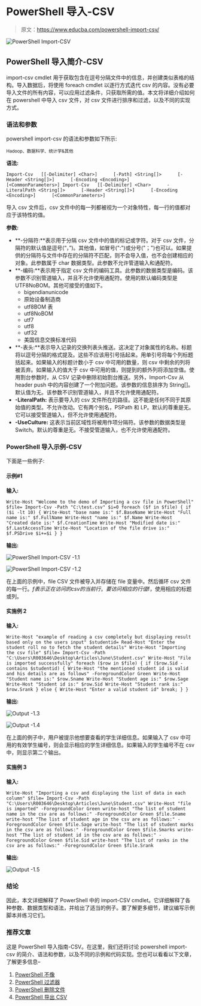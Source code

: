 # PowerShell 导入-CSV

> 原文：<https://www.educba.com/powershell-import-csv/>

![PowerShell Import-CSV ](img/74a1499e078dd37c28c0ac35e5b4a149.png)



## PowerShell 导入简介-CSV

import-csv cmdlet 用于获取包含在逗号分隔文件中的信息，并创建类似表格的结构。导入数据后，将使用 foreach cmdlet 以逐行方式迭代 csv 的内容。没有必要导入文件的所有内容，可以应用过滤条件，只获取所需的值。本文将详细介绍如何在 powershell 中导入 csv 文件，对 csv 文件进行排序和过滤，以及不同的实现方式。

### 语法和参数

powershell import-csv 的语法和参数如下所示:

<small>Hadoop、数据科学、统计学&其他</small>

**语法:**

`Import-Csv   [[-Delimiter] <Char>]      [-Path] <String[]>      [-Header <String[]>]      [-Encoding <Encoding>]      [<CommonParameters>] Import-Csv   [[-Delimiter] <Char>      -LiteralPath <String[]>      [-Header <String[]>]      [-Encoding <Encoding>]      [<CommonParameters>]`

导入 csv 文件后，csv 文件中的每一列都被视为一个对象特性，每一行的值都对应于该特性的值。

**参数:**

*   **-分隔符:**表示用于分隔 csv 文件中的值的标记或字符。对于 csv 文件，分隔符的默认值是逗号(“，”)。其他值，如冒号(":")或分号("；")也可以。如果提供的分隔符与文件中存在的分隔符不匹配，则不会导入值，也不会创建相应的对象。此参数属于 char 数据类型。此参数不允许管道输入和通配符。
*   **-编码:**表示用于指定 csv 文件的编码工具。此参数的数据类型是编码。该参数不识别管道输入，并且不允许使用通配符。使用的默认编码类型是 UTF8NoBOM。其他可接受的值如下。
    *   bigendianunicode
    *   原始设备制造商
    *   utf8BOM 表
    *   utf8NoBOM
    *   utf7
    *   utf8
    *   utf32
    *   美国信息交换标准代码
*   **-表头:**表示导入记录的交换列表头推送。这决定了对象属性的名称。标题将以逗号分隔的格式提及。这些不应该用引号括起来。用单引号将每个列标题括起来。如果输入的标题计数小于 csv 中可用的数量，则 csv 中剩余的列将被丢弃。如果输入的值大于 csv 中可用的值，则提到的额外列将添加空值。使用割台参数时，从 CSV 记录中删除初始割台推送。另外，Import-Csv 从 header push 中的内容创建了一个附加问题。该参数的信息排序为 String[]。默认值为无。该参数不识别管道输入，并且不允许使用通配符。
*   **-LiteralPath:** 表示要导入的 csv 文件所在的路径。这不能是任何不同于其原始值的类型。不允许改动。它有两个别名，PSPath 和 LP。默认的尊重是无。它可以接受管道输入，但不允许使用通配符。
*   **-UseCulture:** 这表示当前区域性将被用作项分隔符。该参数的数据类型是 Switch。默认的尊重是无。不接受管道输入，也不允许使用通配符。

### PowerShell 导入示例-CSV

下面是一些例子:

#### 示例#1

**输入:**

`Write-Host "Welcome to the demo of Importing a csv file in PowerShell"
$file= Import-Csv -Path "C:\test.csv"
$i=0
foreach ($f in $file)
{
if ($i -lt 10)
{
Write-Host "base name is:" $f.BaseName
Write-Host "Full name is:" $f.FullName
Write-Host "name is:" $f.Name
Write-Host "Created date is:" $f.CreationTime
Write-Host "Modified date is:" $f.LastAccessTime
Write-Host "Location of the file drive is:" $f.PSDrive
$i+=$i
}
}`

**输出:**

![PowerShell Import-CSV -1.1](img/80dd858d7187b17e1c6f23e28f54b2aa.png)



![PowerShell Import-CSV -1.2](img/d4e2baa7c43c4478dea54779647fd519.png)



在上面的示例中，file CSV 文件被导入并存储在 file 变量中。然后循环 csv 文件的每一行。$f 表示正在访问的 csv 的当前行，要访问相应的行值$f，使用相应的标题或列。

#### 实施例 2

**输入:**

`Write-Host "example of reading a csv completely but displaying result based only on the users input"
$studentid= Read-Host "Enter the student roll no to fetch the student details"
Write-Host "Importing the csv file"
$file= Import-Csv -Path "C:\Users\R003646\Desktop\Articles\June\Student.csv"
Write-Host "File is imported successfully"
foreach ($row in $file)
{
if ($row.Sid -contains $studentid)
{
Write-Host "the mentioned student id is valid and his details are as follows" -ForegroundColor Green
Write-Host "Student name is:" $row.Sname
Write-Host "Student age is:" $row.Sage
Write-Host "Student id is:" $row.Sid
Write-Host "Student rank is:" $row.Srank
}
else
{
Write-Host "Enter a valid student id"
break;
}
}`

**输出:**

![Output -1.3](img/fc306b818ecb78edb5c7ebccc358f7b3.png)



![Output -1.4](img/c88a59b1e567d1b470e7c874761d2330.png)



在上面的例子中，用户被提示他想要查看的学生详细信息。如果输入了 csv 中可用的有效学生编号，则会显示相应的学生详细信息。如果输入的学生编号不在 csv 中，则显示第二个输出。

#### 实施例 3

**输入:**

`Write-Host "Importing a csv and displaying the list of data in each column"
$file= Import-Csv -Path "C:\Users\R003646\Desktop\Articles\June\Student.csv"
Write-Host "file is imported" -ForegroundColor Green
write-host "The list of student name in the csv are as follows:" -ForegroundColor Green
$file.Sname
write-host "The list of student age in the csv are as follows:" -ForegroundColor Green
$file.Sage
write-host "The list of student marks in the csv are as follows:" -ForegroundColor Green
$file.Smarks
write-host "The list of student id in the csv are as follows:" -ForegroundColor Green
$file.Sid
write-host "The list of ranks in the csv are as follows:" -ForegroundColor Green
$file.Srank`

**输出:**

![Output -1.5](img/d3ed9da0110889e3306a306618c4e31a.png)



### 结论

因此，本文详细解释了 PowerShell 中的 import-CSV cmdlet。它详细解释了各种参数、数据类型和语法，并给出了适当的例子。要了解更多细节，建议编写示例脚本并练习它们。

### 推荐文章

这是 PowerShell 导入指南-CSV。在这里，我们还将讨论 powershell import-csv 的简介、语法和参数，以及不同的示例和代码实现。您也可以看看以下文章，了解更多信息–

1.  [PowerShell 不像](https://www.educba.com/powershell-not-like/)
2.  [PowerShell 过滤器](https://www.educba.com/powershell-filter/)
3.  [PowerShell 删除文件](https://www.educba.com/powershell-delete-file/)
4.  [PowerShell 导出 CSV](https://www.educba.com/powershell-export-csv/)





